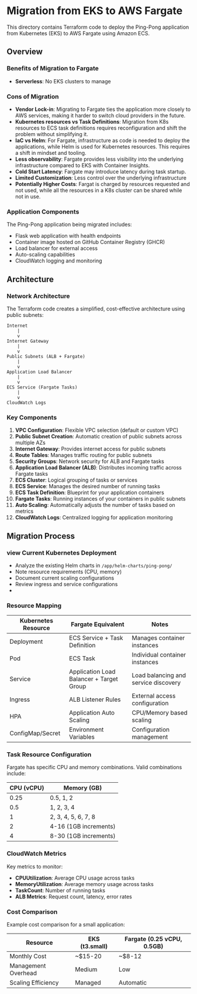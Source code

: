 # Migration from EKS to AWS Fargate

This directory contains Terraform code to deploy the Ping-Pong application from Kubernetes (EKS) to AWS Fargate using Amazon ECS. 

## Overview

### Benefits of Migration to Fargate

- **Serverless**: No EKS clusters to manage

### Cons of Migration 
- **Vendor Lock-in**: Migrating to Fargate ties the application more closely to AWS services, making it harder to switch cloud providers in the future.
- **Kubernetes resources vs Task Definitions**: Migration from K8s resources to ECS task definitions requires reconfiguration and shift the problem without simplifying it.
- **IaC vs Helm**: For Fargate, infrastructure as code is needed to deploy the applications, while Helm is used for Kubernetes resources. This requires a shift in mindset and tooling.
- **Less observability**: Fargate provides less visibility into the underlying infrastructure compared to EKS with Container Insights.
- **Cold Start Latency**: Fargate may introduce latency during task startup.
- **Limited Customization**: Less control over the underlying infrastructure
- **Potentially Higher Costs**: Fargat is charged by resources requested and not used, while all the resources in a K8s cluster can be shared while not in use.


### Application Components

The Ping-Pong application being migrated includes:
- Flask web application with health endpoints
- Container image hosted on GitHub Container Registry (GHCR)
- Load balancer for external access
- Auto-scaling capabilities
- CloudWatch logging and monitoring

## Architecture

### Network Architecture

The Terraform code creates a simplified, cost-effective architecture using public subnets:

```
Internet
    |
    v
Internet Gateway
    |
    v
Public Subnets (ALB + Fargate)
    |
    v
Application Load Balancer
    |
    v
ECS Service (Fargate Tasks)
    |
    v
CloudWatch Logs
```

### Key Components

1. **VPC Configuration**: Flexible VPC selection (default or custom VPC)
2. **Public Subnet Creation**: Automatic creation of public subnets across multiple AZs
3. **Internet Gateway**: Provides internet access for public subnets
4. **Route Tables**: Manages traffic routing for public subnets
5. **Security Groups**: Network security for ALB and Fargate tasks
6. **Application Load Balancer (ALB)**: Distributes incoming traffic across Fargate tasks
7. **ECS Cluster**: Logical grouping of tasks or services
8. **ECS Service**: Manages the desired number of running tasks
9. **ECS Task Definition**: Blueprint for your application containers
10. **Fargate Tasks**: Running instances of your containers in public subnets
11. **Auto Scaling**: Automatically adjusts the number of tasks based on metrics
12. **CloudWatch Logs**: Centralized logging for application monitoring


## Migration Process

### view Current Kubernetes Deployment
   - Analyze the existing Helm charts in `/app/helm-charts/ping-pong/`
   - Note resource requirements (CPU, memory)
   - Document current scaling configurations
   - Review ingress and service configurations
   - 

### Resource Mapping

| Kubernetes Resource | Fargate Equivalent | Notes |
|--------------------|--------------------|-------|
| Deployment | ECS Service + Task Definition | Manages container instances |
| Pod | ECS Task | Individual container instances |
| Service | Application Load Balancer + Target Group | Load balancing and service discovery |
| Ingress | ALB Listener Rules | External access configuration |
| HPA | Application Auto Scaling | CPU/Memory based scaling |
| ConfigMap/Secret | Environment Variables | Configuration management |

### Task Resource Configuration

Fargate has specific CPU and memory combinations. Valid combinations include:

| CPU (vCPU) | Memory (GB) |
|------------|-------------|
| 0.25 | 0.5, 1, 2 |
| 0.5 | 1, 2, 3, 4 |
| 1 | 2, 3, 4, 5, 6, 7, 8 |
| 2 | 4-16 (1GB increments) |
| 4 | 8-30 (1GB increments) |



### CloudWatch Metrics

Key metrics to monitor:
- **CPUUtilization**: Average CPU usage across tasks
- **MemoryUtilization**: Average memory usage across tasks
- **TaskCount**: Number of running tasks
- **ALB Metrics**: Request count, latency, error rates

### Cost Comparison

Example cost comparison for a small application:

| Resource | EKS (t3.small) | Fargate (0.25 vCPU, 0.5GB) |
|----------|---------------|--------------------------|
| Monthly Cost | ~$15-20 | ~$8-12 |
| Management Overhead | Medium | Low |
| Scaling Efficiency | Managed | Automatic |
